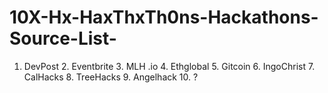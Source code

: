 # 10X-Hx-HaxThxTh0ns-Hackathons-Source-List-
1. DevPost 2. Eventbrite 3. MLH .io 4. Ethglobal  5. Gitcoin 6. IngoChrist 7. CalHacks 8. TreeHacks 9. Angelhack 10. ?
